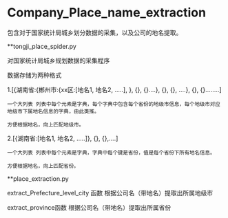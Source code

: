 # Company_Place_name_extraction
包含对于国家统计局城乡划分数据的采集，以及公司的地名提取。

**tongji_place_spider.py


  对国家统计局城乡规划数据的采集程序
  
  
  数据存储为两种格式
  
  
   1.[{湖南省:{郴州市:{xx区:[地名1, 地名2, .....], }, {}, {}....}, {}, {}, ....}, {}, {}........]

    一个大列表 列表中每个元素是字典，每个字典中包含每个省份的地级市信息，每个地级市对应地级市下属地名信息的字典，由此类推。

    方便根据地名，向上匹配地级市。

   2.[{湖南省:[地名1, 地名2, .....]}, {}, {},....]

    一个大列表 列表中每个元素是字典，字典中每个键是省份，值是每个省份下所有地名信息。

    方便根据地名，向上匹配省份。
    
    
**place_extraction.py


extract_Prefecture_level_city 函数 根据公司名（带地名）提取出所属地级市


extract_province函数 根据公司名（带地名）提取出所属省份
